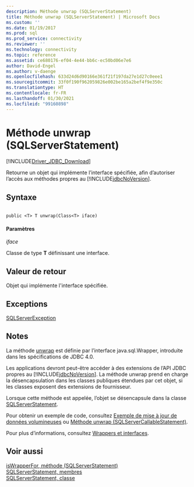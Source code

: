 ```yaml
---
description: Méthode unwrap (SQLServerStatement)
title: Méthode unwrap (SQLServerStatement) | Microsoft Docs
ms.custom: ''
ms.date: 01/19/2017
ms.prod: sql
ms.prod_service: connectivity
ms.reviewer: ''
ms.technology: connectivity
ms.topic: reference
ms.assetid: ce680176-ef04-4e44-bb6c-ec50bd06e7e6
author: David-Engel
ms.author: v-daenge
ms.openlocfilehash: 633d24d6d90166e361f21f197da27e1d27c0eee1
ms.sourcegitcommit: 33f0f190f962059826e002be165a2bef4f9e350c
ms.translationtype: HT
ms.contentlocale: fr-FR
ms.lasthandoff: 01/30/2021
ms.locfileid: "99160898"
---
```

# <a name="unwrap-method-sqlserverstatement"></a>Méthode unwrap (SQLServerStatement)
[!INCLUDE[Driver_JDBC_Download](../../../includes/driver_jdbc_download.md)]

  Retourne un objet qui implémente l’interface spécifiée, afin d’autoriser l’accès aux méthodes propres au [!INCLUDE[jdbcNoVersion](../../../includes/jdbcnoversion_md.md)].  
  
## <a name="syntax"></a>Syntaxe  
  
```  
  
public <T> T unwrap(Class<T> iface)  
```  
  
#### <a name="parameters"></a>Paramètres  
 *iface*  
  
 Classe de type **T** définissant une interface.  
  
## <a name="return-value"></a>Valeur de retour  
 Objet qui implémente l'interface spécifiée.  
  
## <a name="exceptions"></a>Exceptions  
 [SQLServerException](../../../connect/jdbc/reference/sqlserverexception-class.md)  
  
## <a name="remarks"></a>Notes  
 La méthode [unwrap](../../../connect/jdbc/reference/unwrap-method-sqlserverstatement.md) est définie par l’interface java.sql.Wrapper, introduite dans les spécifications de JDBC 4.0.  
  
 Les applications devront peut-être accéder à des extensions de l’API JDBC propres au [!INCLUDE[jdbcNoVersion](../../../includes/jdbcnoversion_md.md)]. La méthode unwrap prend en charge la désencapsulation dans les classes publiques étendues par cet objet, si les classes exposent des extensions de fournisseur.  
  
 Lorsque cette méthode est appelée, l’objet se désencapsule dans la classe [SQLServerStatement](../../../connect/jdbc/reference/sqlserverstatement-class.md).  
  
 Pour obtenir un exemple de code, consultez [Exemple de mise à jour de données volumineuses](../../../connect/jdbc/updating-large-data-sample.md) ou [Méthode unwrap &#40;SQLServerCallableStatement&#41;](../../../connect/jdbc/reference/unwrap-method-sqlservercallablestatement.md).  
  
 Pour plus d’informations, consultez [Wrappers et interfaces](../../../connect/jdbc/wrappers-and-interfaces.md).  
  
## <a name="see-also"></a>Voir aussi  
 [isWrapperFor, méthode &#40;SQLServerStatement&#41;](../../../connect/jdbc/reference/iswrapperfor-method-sqlserverstatement.md)   
 [SQLServerStatement, membres](../../../connect/jdbc/reference/sqlserverstatement-members.md)   
 [SQLServerStatement, classe](../../../connect/jdbc/reference/sqlserverstatement-class.md)  
  
  
